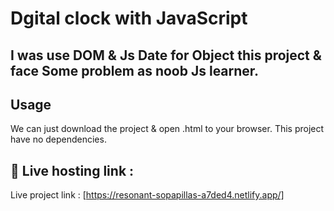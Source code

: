 
# Dgital clock with JavaScript

## I was use DOM & Js Date for Object this project & face Some problem as noob Js learner.


  ## Usage
  We can just download the project & open .html to your browser.  This project have no dependencies.


## 🔗 Live hosting link :

Live project link : [https://resonant-sopapillas-a7ded4.netlify.app/]
